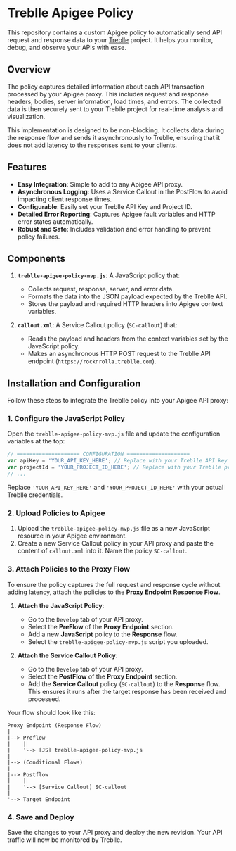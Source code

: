 # Treblle Apigee Policy

This repository contains a custom Apigee policy to automatically send API request and response data to your [Treblle](https://treblle.com/) project. It helps you monitor, debug, and observe your APIs with ease.

## Overview

The policy captures detailed information about each API transaction processed by your Apigee proxy. This includes request and response headers, bodies, server information, load times, and errors. The collected data is then securely sent to your Treblle project for real-time analysis and visualization.

This implementation is designed to be non-blocking. It collects data during the response flow and sends it asynchronously to Treblle, ensuring that it does not add latency to the responses sent to your clients.

## Features

- **Easy Integration**: Simple to add to any Apigee API proxy.
- **Asynchronous Logging**: Uses a Service Callout in the PostFlow to avoid impacting client response times.
- **Configurable**: Easily set your Treblle API Key and Project ID.
- **Detailed Error Reporting**: Captures Apigee fault variables and HTTP error states automatically.
- **Robust and Safe**: Includes validation and error handling to prevent policy failures.

## Components

1.  **`treblle-apigee-policy-mvp.js`**: A JavaScript policy that:
    - Collects request, response, server, and error data.
    - Formats the data into the JSON payload expected by the Treblle API.
    - Stores the payload and required HTTP headers into Apigee context variables.

2.  **`callout.xml`**: A Service Callout policy (`SC-callout`) that:
    - Reads the payload and headers from the context variables set by the JavaScript policy.
    - Makes an asynchronous HTTP POST request to the Treblle API endpoint (`https://rocknrolla.treblle.com`).

## Installation and Configuration

Follow these steps to integrate the Treblle policy into your Apigee API proxy:

### 1. Configure the JavaScript Policy

Open the `treblle-apigee-policy-mvp.js` file and update the configuration variables at the top:

```javascript
// ==================== CONFIGURATION ====================
var apiKey = 'YOUR_API_KEY_HERE'; // Replace with your Treblle API key
var projectId = 'YOUR_PROJECT_ID_HERE'; // Replace with your Treblle project ID
// ...
```

Replace `'YOUR_API_KEY_HERE'` and `'YOUR_PROJECT_ID_HERE'` with your actual Treblle credentials.

### 2. Upload Policies to Apigee

1.  Upload the `treblle-apigee-policy-mvp.js` file as a new JavaScript resource in your Apigee environment.
2.  Create a new Service Callout policy in your API proxy and paste the content of `callout.xml` into it. Name the policy `SC-callout`.

### 3. Attach Policies to the Proxy Flow

To ensure the policy captures the full request and response cycle without adding latency, attach the policies to the **Proxy Endpoint Response Flow**.

1.  **Attach the JavaScript Policy**:
    - Go to the `Develop` tab of your API proxy.
    - Select the **PreFlow** of the **Proxy Endpoint** section.
    - Add a new **JavaScript** policy to the **Response** flow.
    - Select the `treblle-apigee-policy-mvp.js` script you uploaded.

2.  **Attach the Service Callout Policy**:
    - Go to the `Develop` tab of your API proxy.
    - Select the **PostFlow** of the **Proxy Endpoint** section.
    - Add the **Service Callout** policy (`SC-callout`) to the **Response** flow. This ensures it runs after the target response has been received and processed.

Your flow should look like this:

```
Proxy Endpoint (Response Flow)
|
|--> Preflow
|    |
|    '--> [JS] treblle-apigee-policy-mvp.js
|
|--> (Conditional Flows)
|
|--> Postflow
|    |
|    '--> [Service Callout] SC-callout
|
'--> Target Endpoint
```

### 4. Save and Deploy

Save the changes to your API proxy and deploy the new revision. Your API traffic will now be monitored by Treblle.

